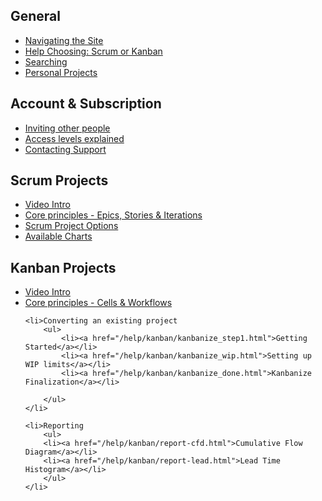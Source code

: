 <h2>General</h2>
<ul>
<li><a href="/help/navigating.html">Navigating the Site</a></li>
<li><a href="/help/choosing.html">Help Choosing: Scrum or Kanban</a></li>
<li><a href="/help/search.html">Searching</a></li>
<li><a href="/help/personalprojects.html">Personal Projects</a></li>
</ul>

<h2>Account &amp; Subscription</h2>
<ul>
<li><a href="/help/invite.html">Inviting other people</a></li>
<li><a href="/help/invite.html">Access levels explained</a></li>
<li><a href="http://support.scrumdo.com/">Contacting Support</a></li>
</ul>


<h2>Scrum Projects</h2>
<ul>
    <li><a href="/help/video/scrumintro.html">Video Intro</a></li>
    <li><a href="/help/scrum/core.html">Core principles - Epics, Stories &amp; Iterations</a>   </li>
    <li><a href="/help/scrum/projectoptions.html">Scrum Project Options</a>   </li>
    <li><a href="/help/scrum/charts.html">Available Charts</a>   </li>
    
</ul>



<h2>Kanban Projects</h2>

<ul>
    <li><a href="/help/video/kanbanintro.html">Video Intro</a></li>
    <li><a href="/help/kanban/core.html">Core principles - Cells &amp; Workflows</a></li>
    
    <li>Converting an existing project
        <ul>
            <li><a href="/help/kanban/kanbanize_step1.html">Getting Started</a></li>
            <li><a href="/help/kanban/kanbanize_wip.html">Setting up WIP limits</a></li>
            <li><a href="/help/kanban/kanbanize_done.html">Kanbanize Finalization</a></li>
            
        </ul>
    </li>

    <li>Reporting
        <ul>
        <li><a href="/help/kanban/report-cfd.html">Cumulative Flow Diagram</a></li>
        <li><a href="/help/kanban/report-lead.html">Lead Time Histogram</a></li>
        </ul>
    </li>

</ul>